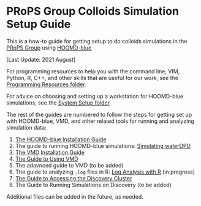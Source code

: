 # PRoPS Group Colloids Simulation Setup Guide

This is a how-to guide for getting setup to do colloids simulations in the [PRoPS Group] using [HOOMD-blue]

[PRoPS Group]: https://web.inortheastern.edu/complexfluids/
[HOOMD-blue]: http://glotzerlab.engin.umich.edu/hoomd-blue/

[Last Update: 2021 August]

For programming resources to help you with the command line, VIM, Python, R, C++, and other skills that are useful for our work, see the [Programming Resources folder](/Programming-Resources).

For advice on choosing and setting up a workstation for HOOMD-blue simulations, see the [System Setup folder](/System-Setup)

The rest of the guides are numbered to follow the steps for getting set up with HOOMD-blue, VMD, and other related tools for running and analyzing simulation data:
1. [The HOOMD-blue Installation Guide](/01-HOOMDblue-Install-Guide.md)
2. The guide to running HOOMD-blue simulations: [Simulating waterDPD](/02-Simulating-waterDPD.md)
3. [The VMD Installation Guide](/03-VMD-Install-Guide.md)
4. [The Guide to Using VMD](/04-Using-VMD.md)
5. The adavnced guide to VMD (to be added)
6. The guide to analyzing `.log` files in R: [Log Analysis with R](/06-Log-Analysis-with-R) (in progress)
7. [The Guide to Accessing the Discovery Cluster](/07-Accessing-Discovery.md)
8. The Guide to Running Simulations on Discovery (to be added)

Additional files can be added in the future, as needed.
